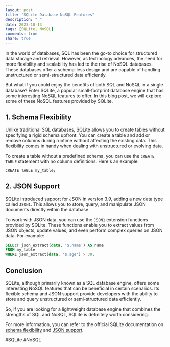 ```yaml
---
layout: post
title: "SQLite Database NoSQL Features"
description: " "
date: 2023-10-13
tags: [SQLite, NoSQL]
comments: true
share: true
---
```


In the world of databases, SQL has been the go-to choice for structured data storage and retrieval. However, as technology advances, the need for more flexibility and scalability has led to the rise of NoSQL databases. These databases offer a schema-less design and are capable of handling unstructured or semi-structured data efficiently.

But what if you could enjoy the benefits of both SQL and NoSQL in a single database? Enter SQLite, a popular small-footprint database engine that has some interesting NoSQL features to offer. In this blog post, we will explore some of these NoSQL features provided by SQLite.

## 1. Schema Flexibility

Unlike traditional SQL databases, SQLite allows you to create tables without specifying a rigid schema upfront. You can create a table and add or remove columns during runtime without affecting the existing data. This flexibility comes in handy when dealing with unstructured or evolving data.

To create a table without a predefined schema, you can use the `CREATE TABLE` statement with no column definitions. Here's an example:

```
CREATE TABLE my_table;
```

## 2. JSON Support

SQLite introduced support for JSON in version 3.9, adding a new data type called `JSON1`. This allows you to store, query, and manipulate JSON documents directly within the database.

To work with JSON data, you can use the `JSON1` extension functions provided by SQLite. These functions enable you to extract values from JSON objects, update values, and even perform complex queries on JSON data. For example:

```sql
SELECT json_extract(data, '$.name') AS name
FROM my_table
WHERE json_extract(data, '$.age') > 30;
```

## Conclusion

SQLite, although primarily known as a SQL database engine, offers some interesting NoSQL features that can be beneficial in certain scenarios. Its flexible schema and JSON support provide developers with the ability to store and query unstructured or semi-structured data efficiently.

So, if you are looking for a lightweight database engine that combines the strengths of SQL and NoSQL, SQLite is definitely worth considering.

For more information, you can refer to the official SQLite documentation on [schema flexibility](https://www.sqlite.org/schemaflex.html) and [JSON support](https://www.sqlite.org/json1.html).

#SQLite #NoSQL